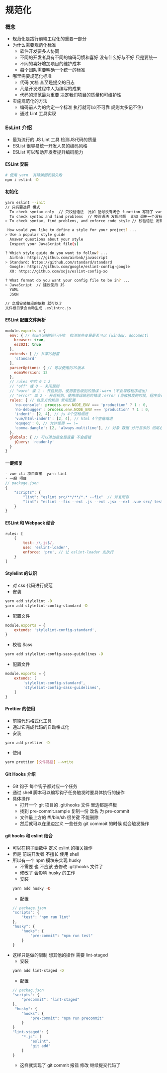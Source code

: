 # 规范化

### 概念
- 规范化是践行前端工程化的重要一部分
- 为什么需要规范化标准
    - 软件开发要多人协同
    - 不同的开发者具有不同的编码习惯和喜好 没有什么好与不好 只是要统一
    - 不同的喜好增加项目的维护成本
    - 每个团队需要明确一个统一的标准
- 哪里需要规范化标准
    - 代码 文档 甚至是提交的日志
    - 凡是开发过程中人为编写的成果
    - 代码的规范最为重要 决定我们项目的质量和可维护性
- 实施规范化的方法
    - 编码前人为的约定一个标准  执行就可以(不可靠 规则太多记不住)
    - 通过 Lint 工具实现

### EsLint 介绍
- 最为流行的 JS Lint 工具 检测JS代码的质量
- ESList 很容易统一开发人员的编码风格
- ESList 可以帮助开发者提升编码能力

#### ESLint 安装
```sh
# 使用 yarn  有時候回安裝失敗
npm i eslint -D
```
#### 初始化
```sh
yarn eslint --init
// 只有要选择 模式
  To check syntax only  // 只校验语法  比如 括号没有闭合 function 写错了 var 写错了
  To check syntax and find problems  // 校验语法 发现问题  比如 调用一个没有定义的函数
> To check syntax, find problems, and enforce code style // 校验语法 发现问题 还对代码风格约束  比如缩进不统一

 How would you like to define a style for your project? ...
> Use a popular style guide
  Answer questions about your style
  Inspect your JavaScript file(s)

? Which style guide do you want to follow? ...
  Airbnb: https://github.com/airbnb/javascript
> Standard: https://github.com/standard/standard        
  Google: https://github.com/google/eslint-config-google
  XO: https://github.com/xojs/eslint-config-xo

? What format do you want your config file to be in? ... 
> JavaScript  // 建议使用 JS
  YAML
  JSON

// 之后安装相应的依赖 就可以了
文件根目录会自动生成 .eslintrc.js
```

#### ESLint 配置文件解析
```js
module.exports = {
  env: { // 标记代码的运行环境  检测某些变量是否可以 (window, docoment)
    browser: true,
    es2021: true
  },
  extends: [ // 共享的配置
    'standard'
  ],
  parserOptions: { // 可以使用的JS版本
    ecmaVersion: 12
  },
  // rules 中的 0 1 2 
  // "off" 或 0 - 关闭规则
  // "warn" 或 1 - 开启规则，使用警告级别的错误：warn (不会导致程序退出)
  // "error" 或 2 - 开启规则，使用错误级别的错误：error (当被触发的时候，程序会退出)
  rules: { // 自定义的规则 常用配置
    'no-console': process.env.NODE_ENV === 'production' ? 1 : 0,
    'no-debugger': process.env.NODE_ENV === 'production' ? 1 : 0,
    'indent': [2, 4], // js 4个空格缩进
    'vue/html-indent': [2, 4], // html 4个空格缩进
    'eqeqeq': 0, // 允许使用 == !=
    'comma-dangle': [2, 'always-multiline'], // 对象 数据 分行显示的 结尾必须加 ','
  },
  globals: { // 可以添加些全局变量 不会报错
    jQuery: 'readonly'
  }
}
```

#### 一键修复
```js
- vue cli 项目直接  yarn lint
- 一般 项目 
// package.json
{
    "scripts": {
        "lint": "eslint src/**/**/*.* --fix"  // 修复所有
        "lint": "eslint --fix --ext .js --ext .jsx --ext .vue src/ test/unit test/e2e/specs"
    }
}
```

#### ESLint 和 Webpack 结合
```js
rules: [
    {
        test: /\.js$/,
        use: 'eslint-loader',
        enforce: 'pre', // 让 eslint-loader 先执行
    }
]
```

#### Stylelint 的认识
- 对 css 代码进行规范
- 安装
```sh
yarn add stylelint -D
yarn add stylelint-config-standard -D
```
- 配置文件
```js
module.exports = {
    extends: 'stylelint-config-standard',
}
```
- 校验 Sass
```sh
yarn add stylelint-config-sass-guidelines -D
```
- 配置文件
```js
module.exports = {
    extends: [
        'stylelint-config-standard',
        'stylelint-config-sass-guidelines',
    ]
}
```

#### Prettier 的使用
- 前端代码格式化工具
- 通过它完成代码的自动格式化
- 安装
```sh
yarn add prettier -D
```
- 使用 
```sh
yarn prettier [文件路径] --write
```

#### Git Hooks 介绍
- Git 钩子 每个钩子都对应一个任务
- 通过 shell 脚本可以编写钩子任务触发时要具体执行的操作
- 具体操作
    - 打开一个 git 项目的 .git/hooks 文件 里边都是样板
    - 找到 pre-commit.sample 复制一份  改名 为  pre-commit
    - 文件最上方的 #!/bin/sh  很关键 不能删除
    - 然后就可以在里边定义 一些任务  git commoit 的时候 就会触发操作

#### git hooks 和 eslint 结合
- 可以在钩子函数中 定义 eslint 的相关操作
- 但是 前端开发者  不擅长 使用 shell
- 所以有一个 npm 模块来实现 husky
    - 不需要 也 不应该 去修改  .git/hooks 文件了
    - 修改了 会影响  husky 的工作
    - 安装
    ```hs
    yarn add husky -D
    ```
    - 配置
    ```js
    // package.json
    "scripts": {
        "test": "npm run lint"
    },
    "husky": {
        "hooks": {
            "pre-commit": "npm run test"
        }
    }
    ```
- 这样只是做的限制  想其他的操作  需要 lint-staged
    - 安装
    ```sh
    yarn add lint-staged -D
    ```
    - 配置
    ```js
    // packag.json
    "scripts": {
        "precommit": "lint-staged"
    },
     "husky": {
        "hooks": {
            "pre-commit": "npm run precommit"
        }
    }
    "lint-staged": {
        "*.js": [
            "eslint",
            "git add"
        ]
    }
    ```
    - 这样就实现了 git commit  报错 修改  继续提交代码了








